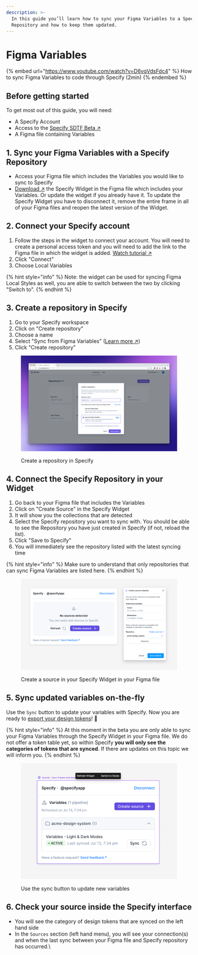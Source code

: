 ```yaml
---
description: >-
  In this guide you’ll learn how to sync your Figma Variables to a Specify
  Repository and how to keep them updated.
---
```


# Figma Variables

{% embed url="https://www.youtube.com/watch?v=D6vqVdsFdc4" %}
How to sync Figma Variables to code through Specify (2min)
{% endembed %}

## Before getting started

To get most out of this guide, you will need:

* A Specify Account
* Access to the [Specify SDTF Beta ↗](https://specify.typeform.com/to/sKM7DAqW?typeform-source=specifyapp.com#source=docs)
* A Figma file containing Variables

## 1. Sync your Figma Variables with a Specify Repository

* Access your Figma file which includes the Variables you would like to sync to Specify
* [Download ↗](https://www.figma.com/community/widget/1182723580740552626/Specify---Sync-Tokens-and-Assets) the Specify Widget in the Figma file which includes your Variables. Or update the widget if you already have it. To update the Specify Widget you have to disconnect it, remove the entire frame in all of your Figma files and reopen the latest version of the Widget.

## 2. Connect your Specify account

1. Follow the steps in the widget to connect your account. You will need to create a personal access token and you will need to add the link to the Figma file in which the widget is added. [Watch tutorial ↗](https://help.specifyapp.com/en/articles/6837203-how-to-use-the-figma-widget)
2. Click "Connect"
3. Choose Local Variables

{% hint style="info" %}
Note: the widget can be used for syncing Figma Local Styles as well, you are able to switch between the two by clicking "Switch to".
{% endhint %}

## 3. Create a repository in Specify

1. Go to your Specify workspace
2. Click on "Create repository"
3. Choose a name
4. Select "Sync from Figma Variables" ([Learn more ↗︎](https://help.specifyapp.com/en/articles/7983267-what-type-of-repository-do-i-need))
5. Click "Create repository"

<figure><img src="../.gitbook/assets/Create repository.png" alt=""><figcaption><p>Create a repository in Specify</p></figcaption></figure>

## 4. Connect the Specify Repository in your Widget

1. Go back to your Figma file that includes the Variables
2. Click on "Create Source" in the Specify Widget
3. It will show you the collections that are detected
4. Select the Specify repository you want to sync with. You should be able to see the Repository you have just created in Specify (if not, reload the list).
5. Click "Save to Specify"
6. You will immediately see the repository listed with the latest syncing time

{% hint style="info" %}
Make sure to understand that only repositories that can sync Figma Variables are listed here.
{% endhint %}

<figure><img src="../.gitbook/assets/Create source.png" alt=""><figcaption><p>Create a source in your Specify Widget in your Figma file</p></figcaption></figure>

## 5. Sync updated variables on-the-fly

Use the `Sync` button to update your variables with Specify. Now you are ready to [export your design tokens](cli.md)! 🎉&#x20;

{% hint style="info" %}
At this moment in the beta you are only able to sync your Figma Variables through the Specify Widget in your Figma file. We do not offer a token table yet, so within Specify **you will only see the categories of tokens that are synced**. If there are updates on this topic we will inform you.
{% endhint %}



<figure><img src="../.gitbook/assets/Sources overview widget.png" alt=""><figcaption><p>Use the sync button to update new variables</p></figcaption></figure>



## 6. Check your source inside the Specify interface

* You will see the category of design tokens that are synced on the left hand side
* In the `Sources` section (left hand menu), you will see your connection(s) and when the last sync between your Figma file and Specify repository has occurred.\
